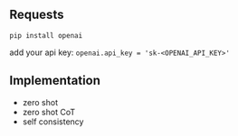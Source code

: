 
## Requests

```
pip install openai
```

add your api key: `openai.api_key = 'sk-<OPENAI_API_KEY>'`

## Implementation

- zero shot
- zero shot CoT
- self consistency